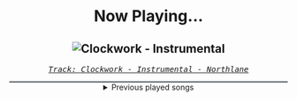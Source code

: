 <div align="center"> 
<h1>Now Playing...</h1>

![Clockwork - Instrumental](https://i.scdn.co/image/ab67616d00001e02cb4a941c5a4552d678fdcb27)
--
_<samp><a href="https://open.spotify.com/track/4VndIdjVBWz7BoV3npp5Le">Track: Clockwork - Instrumental - Northlane</a></samp>_

<div style="border: 1px #4B5054 solid"></div>
<details>
  <summary>
    Previous played songs
  </summary>
  <table>
    <thead>
      <tr>
        <th>
          Artist
        </th>
        <th>
          Song
        </th>
        <th>
          Link
        </th>
      </tr>
    </thead>
    <tbody>
      <tr><td>Northlane</td><td>Clockwork - Instrumental</td><td><a href="https://open.spotify.com/track/4VndIdjVBWz7BoV3npp5Le">https://open.spotify.com/track/4VndIdjVBWz7BoV3npp5Le</a></td></tr><tr><td>Volkor X</td><td>Run Away - The Algorithm Remix</td><td><a href="https://open.spotify.com/track/3ENRjw05RDPGPkHJg4ZnWg">https://open.spotify.com/track/3ENRjw05RDPGPkHJg4ZnWg</a></td></tr><tr><td>Unprocessed</td><td>Exeunt</td><td><a href="https://open.spotify.com/track/5lgx0eNZa3erc3bDdn9PAO">https://open.spotify.com/track/5lgx0eNZa3erc3bDdn9PAO</a></td></tr><tr><td>Zardonic</td><td>Pure Power (Instrumental Mix)</td><td><a href="https://open.spotify.com/track/3vcwVHx4ts3txmqxnex1i3">https://open.spotify.com/track/3vcwVHx4ts3txmqxnex1i3</a></td></tr><tr><td>The Algorithm</td><td>Object Resurrection</td><td><a href="https://open.spotify.com/track/5EFKoFj0EhSTVz8d2xNTdb">https://open.spotify.com/track/5EFKoFj0EhSTVz8d2xNTdb</a></td></tr><tr><td>STARSET</td><td>Monster</td><td><a href="https://open.spotify.com/track/0criiQKIY1hyU0lRbVhZ8L">https://open.spotify.com/track/0criiQKIY1hyU0lRbVhZ8L</a></td></tr><tr><td>THE DEFECT</td><td>DEFIANCE</td><td><a href="https://open.spotify.com/track/18Jrd0i4ZPttrH2XwDI3UX">https://open.spotify.com/track/18Jrd0i4ZPttrH2XwDI3UX</a></td></tr><tr><td>HIGHSOCIETY</td><td>Night Ride</td><td><a href="https://open.spotify.com/track/739LXX19KgfZHz5noiW57U">https://open.spotify.com/track/739LXX19KgfZHz5noiW57U</a></td></tr><tr><td>Nitroverts</td><td>Countdown</td><td><a href="https://open.spotify.com/track/3ptwNwIz3rL4gmiClcduGY">https://open.spotify.com/track/3ptwNwIz3rL4gmiClcduGY</a></td></tr><tr><td>STARSET</td><td>OTHER WORLDS THAN THESE</td><td><a href="https://open.spotify.com/track/0heufLGCARpOYKH2v8IMsj">https://open.spotify.com/track/0heufLGCARpOYKH2v8IMsj</a></td></tr><tr><td>Deadcode</td><td>Don't Let Me Go</td><td><a href="https://open.spotify.com/track/1wOnMULZw4RLpgppuiTYIV">https://open.spotify.com/track/1wOnMULZw4RLpgppuiTYIV</a></td></tr><tr><td>Celldweller</td><td>I Believe You</td><td><a href="https://open.spotify.com/track/0qM4BA8LG9gfRPXmCjXVK0">https://open.spotify.com/track/0qM4BA8LG9gfRPXmCjXVK0</a></td></tr><tr><td>ENMY</td><td>Last One Standing</td><td><a href="https://open.spotify.com/track/5EmyJDiKjLlM5taCK9aThp">https://open.spotify.com/track/5EmyJDiKjLlM5taCK9aThp</a></td></tr><tr><td>Celldweller</td><td>Ghosts (feat. Tom Salta)</td><td><a href="https://open.spotify.com/track/6cvF950lnWbsNnjaaBA3k5">https://open.spotify.com/track/6cvF950lnWbsNnjaaBA3k5</a></td></tr><tr><td>Bury Tomorrow</td><td>What If I Burn</td><td><a href="https://open.spotify.com/track/2t5IGRF7et660sYZ3lKVJi">https://open.spotify.com/track/2t5IGRF7et660sYZ3lKVJi</a></td></tr><tr><td>Memphis May Fire</td><td>The Other Side</td><td><a href="https://open.spotify.com/track/0u8wRzaAaJkqpqrTYNn3bZ">https://open.spotify.com/track/0u8wRzaAaJkqpqrTYNn3bZ</a></td></tr><tr><td>Windwaker</td><td>Infinity</td><td><a href="https://open.spotify.com/track/6i3QWndoulZjTQveysYQmz">https://open.spotify.com/track/6i3QWndoulZjTQveysYQmz</a></td></tr><tr><td>aurorawave</td><td>Tibetan Sky Burial (with Frankie Palmeri of Emmure)</td><td><a href="https://open.spotify.com/track/74cWyGHMi5UEZ3kdpDiDMb">https://open.spotify.com/track/74cWyGHMi5UEZ3kdpDiDMb</a></td></tr><tr><td>FOXCULT</td><td>THE EMERALD GROVE [feat. Tom Byrne]</td><td><a href="https://open.spotify.com/track/01KohufsjqDyfg82Dgv8cG">https://open.spotify.com/track/01KohufsjqDyfg82Dgv8cG</a></td></tr><tr><td>Disciple</td><td>Resurrecting Reasons</td><td><a href="https://open.spotify.com/track/5havO3Edwyy7qn748NYcfY">https://open.spotify.com/track/5havO3Edwyy7qn748NYcfY</a></td></tr>
    </tbody>
  </table>
</details>

</div>
